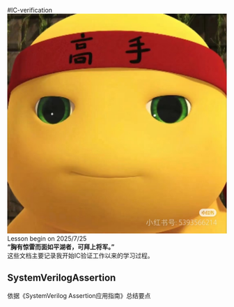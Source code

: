 #IC-verification
![本地路径](.\\images\\奶龙.jpg "相对路径演示,上一级目录")  
Lesson begin on 2025/7/25  
**“胸有惊雷而面如平湖者，可拜上将军。”**  
这些文档主要记录我开始IC验证工作以来的学习过程。  
## SystemVerilogAssertion
依据《SystemVerilog Assertion应用指南》总结要点
